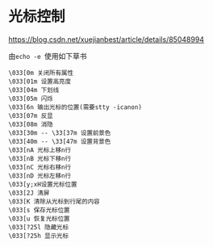 # 光标控制

<https://blog.csdn.net/xuejianbest/article/details/85048994>

由`echo -e `使用如下草书

```纯文本
\033[0m 关闭所有属性 
\033[01m 设置高亮度 
\033[04m 下划线 
\033[05m 闪烁 
\033[6n 输出光标的位置(需要stty -icanon)
\033[07m 反显 
\033[08m 消隐 
\033[30m -- \33[37m 设置前景色 
\033[40m -- \33[47m 设置背景色 
\033[nA 光标上移n行 
\033[nB 光标下移n行 
\033[nC 光标右移n行 
\033[nD 光标左移n行 
\033[y;xH设置光标位置 
\033[2J 清屏 
\033[K 清除从光标到行尾的内容 
\033[s 保存光标位置 
\033[u 恢复光标位置 
\033[?25l 隐藏光标 
\033[?25h 显示光标
```
